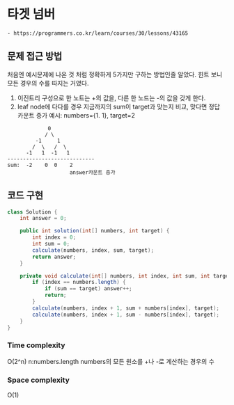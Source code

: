 # 타겟 넘버
    - https://programmers.co.kr/learn/courses/30/lessons/43165

## 문제 접근 방법
처음엔 예시문제에 나온 것 처럼 정확하게 5가지만 구하는 방법인줄 알았다. 힌트 보니 모든 경우의 수를 따지는 거였다.   
1. 이진트리 구성으로 한 노트는 +의 값을, 다른 한 노드는 -의 값을 갖게 한다.
2. leaf node에 다다를 경우 지금까지의 sum이 target과 맞는지 비교, 맞다면 정답 카운트 증가
예시: numbers={1. 1}, target=2
```
             0
            / \
         -1     1
        /  \   /  \
      -1   1  -1   1  
----------------------------
sum:  -2    0  0    2
                    answer카운트 증가   
```

## 코드 구현
```java
class Solution {
    int answer = 0;

    public int solution(int[] numbers, int target) {
        int index = 0;
        int sum = 0;
        calculate(numbers, index, sum, target);
        return answer;
    }

    private void calculate(int[] numbers, int index, int sum, int target) {
        if (index == numbers.length) {
            if (sum == target) answer++;
            return;
        }
        calculate(numbers, index + 1, sum + numbers[index], target);
        calculate(numbers, index + 1, sum - numbers[index], target);
    }
}
```

### Time complexity
O(2^n) n:numbers.length
numbers의 모든 원소를 +나 -로 계산하는 경우의 수

### Space complexity
O(1)

